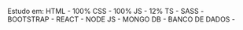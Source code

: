 Estudo em:
HTML - 100%
CSS - 100%
JS  -  12%
TS  -
SASS  -   
BOOTSTRAP  -
REACT  -
NODE JS  -
MONGO DB  -
BANCO DE DADOS  -
